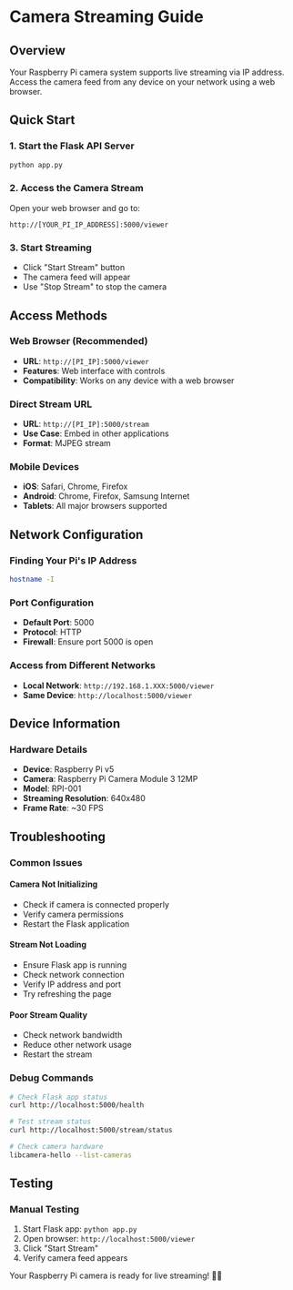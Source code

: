 # Camera Streaming Guide

## Overview

Your Raspberry Pi camera system supports live streaming via IP address. Access the camera feed from any device on your network using a web browser.

## Quick Start

### 1. Start the Flask API Server

```bash
python app.py
```

### 2. Access the Camera Stream

Open your web browser and go to:

```
http://[YOUR_PI_IP_ADDRESS]:5000/viewer
```

### 3. Start Streaming

- Click "Start Stream" button
- The camera feed will appear
- Use "Stop Stream" to stop the camera

## Access Methods

### Web Browser (Recommended)

- **URL**: `http://[PI_IP]:5000/viewer`
- **Features**: Web interface with controls
- **Compatibility**: Works on any device with a web browser

### Direct Stream URL

- **URL**: `http://[PI_IP]:5000/stream`
- **Use Case**: Embed in other applications
- **Format**: MJPEG stream

### Mobile Devices

- **iOS**: Safari, Chrome, Firefox
- **Android**: Chrome, Firefox, Samsung Internet
- **Tablets**: All major browsers supported

## Network Configuration

### Finding Your Pi's IP Address

```bash
hostname -I
```

### Port Configuration

- **Default Port**: 5000
- **Protocol**: HTTP
- **Firewall**: Ensure port 5000 is open

### Access from Different Networks

- **Local Network**: `http://192.168.1.XXX:5000/viewer`
- **Same Device**: `http://localhost:5000/viewer`

## Device Information

### Hardware Details

- **Device**: Raspberry Pi v5
- **Camera**: Raspberry Pi Camera Module 3 12MP
- **Model**: RPI-001
- **Streaming Resolution**: 640x480
- **Frame Rate**: ~30 FPS

## Troubleshooting

### Common Issues

#### Camera Not Initializing

- Check if camera is connected properly
- Verify camera permissions
- Restart the Flask application

#### Stream Not Loading

- Ensure Flask app is running
- Check network connection
- Verify IP address and port
- Try refreshing the page

#### Poor Stream Quality

- Check network bandwidth
- Reduce other network usage
- Restart the stream

### Debug Commands

```bash
# Check Flask app status
curl http://localhost:5000/health

# Test stream status
curl http://localhost:5000/stream/status

# Check camera hardware
libcamera-hello --list-cameras
```

## Testing

### Manual Testing

1. Start Flask app: `python app.py`
2. Open browser: `http://localhost:5000/viewer`
3. Click "Start Stream"
4. Verify camera feed appears

Your Raspberry Pi camera is ready for live streaming! 🎥✨
